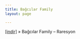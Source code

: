 ```yaml
---
title: Bağcılar Family
layout: page

---
```

<a href="https://cloud.mail.ru/public/5ffca7fcbb6e/Bagcilar%20Family%20-%20Rapresyon" target="_blank">[indir]</a>  »  Bağcılar Family &#8211; Raresyon